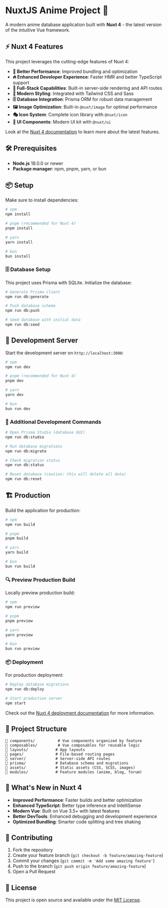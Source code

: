 # NuxtJS Anime Project 🚀

A modern anime database application built with **Nuxt 4** - the latest version of the intuitive Vue framework.

## ⚡ Nuxt 4 Features

This project leverages the cutting-edge features of Nuxt 4:

- **🎯 Better Performance**: Improved bundling and optimization
- **🔥 Enhanced Developer Experience**: Faster HMR and better TypeScript support
- **📱 Full-Stack Capabilities**: Built-in server-side rendering and API routes
- **🎨 Modern Styling**: Integrated with Tailwind CSS and Sass
- **🗄️ Database Integration**: Prisma ORM for robust data management
- **🖼️ Image Optimization**: Built-in `@nuxt/image` for optimal performance
- **🎭 Icon System**: Complete icon library with `@nuxt/icon`
- **🎪 UI Components**: Modern UI kit with `@nuxt/ui`

Look at the [Nuxt 4 documentation](https://nuxt.com/docs/getting-started/introduction) to learn more about the latest features.

## 🛠️ Prerequisites

- **Node.js** 18.0.0 or newer
- **Package manager**: npm, pnpm, yarn, or bun

## 📦 Setup

Make sure to install dependencies:

```bash
# npm
npm install

# pnpm (recommended for Nuxt 4)
pnpm install

# yarn
yarn install

# bun
bun install
```

### 🗄️ Database Setup

This project uses Prisma with SQLite. Initialize the database:

```bash
# Generate Prisma client
npm run db:generate

# Push database schema
npm run db:push

# Seed database with initial data
npm run db:seed
```

## 🚀 Development Server

Start the development server on `http://localhost:3000`:

```bash
# npm
npm run dev

# pnpm (recommended for Nuxt 4)
pnpm dev

# yarn
yarn dev

# bun
bun run dev
```

### 🔧 Additional Development Commands

```bash
# Open Prisma Studio (database GUI)
npm run db:studio

# Run database migrations
npm run db:migrate

# Check migration status
npm run db:status

# Reset database (caution: this will delete all data)
npm run db:reset
```

## 🏗️ Production

Build the application for production:

```bash
# npm
npm run build

# pnpm
pnpm build

# yarn
yarn build

# bun
bun run build
```

### 🔍 Preview Production Build

Locally preview production build:

```bash
# npm
npm run preview

# pnpm
pnpm preview

# yarn
yarn preview

# bun
bun run preview
```

### 📦 Deployment

For production deployment:

```bash
# Deploy database migrations
npm run db:deploy

# Start production server
npm start
```

Check out the [Nuxt 4 deployment documentation](https://nuxt.com/docs/getting-started/deployment) for more information.

## 🎨 Project Structure

```
📁 components/          # Vue components organized by feature
📁 composables/         # Vue composables for reusable logic
📁 layouts/            # App layouts
📁 pages/              # File-based routing pages
📁 server/             # Server-side API routes
📁 prisma/             # Database schema and migrations
📁 assets/             # Static assets (CSS, SCSS, images)
📁 modules/            # Feature modules (anime, blog, forum)
```

## 🚀 What's New in Nuxt 4

- **Improved Performance**: Faster builds and better optimization
- **Enhanced TypeScript**: Better type inference and IntelliSense
- **Modern Vue**: Built on Vue 3.5+ with latest features
- **Better DevTools**: Enhanced debugging and development experience
- **Optimized Bundling**: Smarter code splitting and tree shaking

## 🤝 Contributing

1. Fork the repository
2. Create your feature branch (`git checkout -b feature/amazing-feature`)
3. Commit your changes (`git commit -m 'Add some amazing feature'`)
4. Push to the branch (`git push origin feature/amazing-feature`)
5. Open a Pull Request

## 📄 License

This project is open source and available under the [MIT License](LICENSE).
